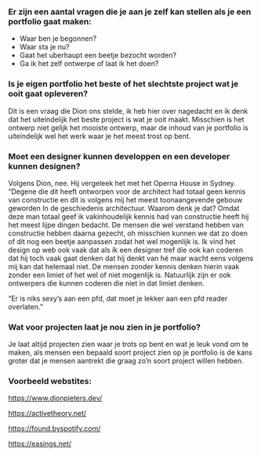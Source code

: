 ### Er zijn een aantal vragen die je aan je zelf kan stellen als je een portfolio gaat maken:
-	Waar ben je begonnen?
-	Waar sta je nu?
-	Gaat het uberhaupt een beetje bezocht worden?
-	Ga ik het zelf ontwerpe of laat ik het doen?

### Is je eigen portfolio het beste of het slechtste project wat je ooit gaat opleveren?
Dit is een vraag die Dion ons stelde, ik heb hier over nagedacht en ik denk dat het uiteindelijk het beste project is wat je ooit maakt. Misschien is het ontwerp niet gelijk het mooiste ontwerp, maar de inhoud van je portfolio is uiteindelijk wel het werk waar je het meest trost op bent.

### Moet een designer kunnen developpen en een developer kunnen designen?
Volgens Dion, nee. Hij vergeleek het met het Operna House in Sydney. “Degene die dit heeft ontworpen voor de architect had totaal geen kennis van constructie en dit is volgens mij het meest toonaangevende gebouw geworden In de geschiedenis architectuur. Waarom denk je dat? Omdat deze man totaal geef ik vakinhoudelijk kennis had van constructie heeft hij het meest lijpe dingen bedacht. De mensen die wel verstand hebben van constructie hebben daarna gezecht, oh misschien kunnen we dat zo doen of dit nog een beetje aanpassen zodat het wel mogenlijk is.
Ik vind het design op web ook vaak dat als ik een designer tref die ook kan coderen dat hij toch vaak gaat denken dat hij denkt van hé maar wacht eens volgens mij kan dat helemaal niet. De mensen zonder kennis denken hierin vaak zonder een limiet of het wel of niet mogenlijk is. Natuurlijk zijn er ook ontwerpers die kunnen coderen die niet in dat limiet denken.

“Er is niks sexy’s aan een pfd, dat moet je lekker aan een pfd reader overlaten.”

### Wat voor projecten laat je nou zien in je portfolio?
Je laat altijd projecten zien waar je trots op bent en wat je leuk vond om te maken, als mensen een bepaald soort project zien op je portfolio is de kans groter dat je mensen aantrekt die graag zo’n soort project willen hebben.


### Voorbeeld webstites:

https://www.dionpieters.dev/

https://activetheory.net/

https://found.byspotify.com/

https://easings.net/
